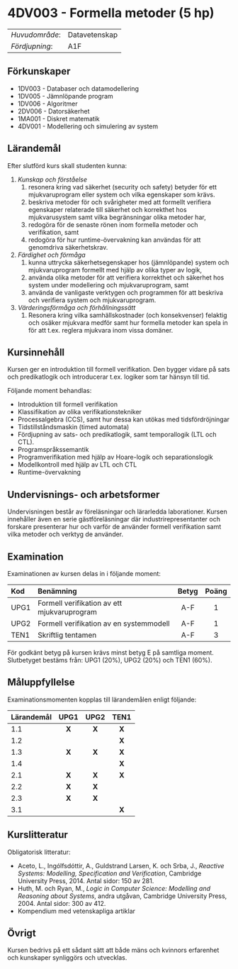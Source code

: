# 4DV003 - Formella metoder (5 hp)

|     |     |
| --- | --- | 
| *Huvudområde*: | Datavetenskap | 
| *Fördjupning*: | A1F | 

## Förkunskaper

- 1DV003 - Databaser och datamodellering
- 1DV005 - Jämnlöpande program 
- 1DV006 - Algoritmer
- 2DV006 - Datorsäkerhet
- 1MA001 - Diskret matematik
- 4DV001 - Modellering och simulering av system

## Lärandemål

Efter slutförd kurs skall studenten kunna:

1. *Kunskap och förståelse*
    1. resonera kring vad säkerhet (security och safety) betyder för ett mjukvaruprogram eller system och vilka egenskaper som krävs.
    2. beskriva metoder för och svårigheter med att formellt verifiera egenskaper relaterade till säkerhet och korrekthet hos mjukvarusystem samt vilka begränsningar olika metoder har,
    3. redogöra för de senaste rönen inom formella metoder och verifikation, samt
    4. redogöra för hur runtime-övervakning kan användas för att genomdriva säkerhetskrav.
2. *Färdighet och förmåga*
    1. kunna uttrycka säkerhetsegenskaper hos (jämnlöpande) system och mjukvaruprogram formellt med hjälp av olika typer av logik,
    2. använda olika metoder för att verifiera korrekthet och säkerhet hos system under modellering och mjukvaruprogram, samt
    3. använda de vanligaste verktygen och programmen för att beskriva och verifiera system och mjukvaruprogram.
3. *Värderingsförmåga och förhållningssätt*
    1. Resonera kring vilka samhällskostnader (och konsekvenser) felaktig och osäker mjukvara medför samt hur formella metoder kan spela in för att t.ex. reglera mjukvara inom vissa domäner.

## Kursinnehåll

Kursen ger en introduktion till formell verifikation. Den bygger vidare på sats och predikatlogik och introducerar t.ex. logiker som tar hänsyn till tid. 

Följande moment behandlas:

- Introduktion till formell verifikation
- Klassifikation av olika verifikationstekniker
- Processalgebra (CCS), samt hur dessa kan utökas med tidsfördröjningar
- Tidstillståndsmaskin (timed automata)
- Fördjupning av sats- och predikatlogik, samt temporallogik (LTL och CTL).
- Programspråkssemantik
- Programverifikation med hjälp av Hoare-logik och separationslogik
- Modellkontroll med hjälp av LTL och CTL
- Runtime-övervakning

## Undervisnings- och arbetsformer

Undervisningen består av föreläsningar och lärarledda laborationer. Kursen innehåller även en serie gästföreläsningar där industrirepresentanter och forskare presenterar hur och varför de använder formell verifikation samt vilka metoder och verktyg de använder.

## Examination

Examinationen av kursen delas in i följande moment:

| Kod  | Benämning                                   | Betyg | Poäng |  
| :--- | :------------------------------------------ | :---: | :---: |  
| UPG1 | Formell verifikation av ett mjukvaruprogram | A-F   | 1     |  
| UPG2 | Formell verifikation av en systemmodell     | A-F   | 1     |  
| TEN1 | Skriftlig tentamen                          | A-F   | 3     |  

För godkänt betyg på kursen krävs minst betyg E på samtliga moment. Slutbetyget bestäms från: UPG1 (20%), UPG2 (20%) och TEN1 (60%).

## Måluppfyllelse

Examinationsmomenten kopplas till lärandemålen enligt följande:

| Lärandemål | UPG1  | UPG2  | TEN1  |
| :--------- | :---: | :---: | :---: |
| 1.1        | **X** | **X** | **X** |
| 1.2        |       |       | **X** |
| 1.3        | **X** | **X** | **X** |
| 1.4        |       |       | **X** |
| 2.1        | **X** | **X** | **X** |
| 2.2        | **X** | **X** |       |
| 2.3        | **X** | **X** |       |
| 3.1        |       |       | **X** |

## Kurslitteratur

Obligatorisk litteratur:

- Aceto, L., Ingólfsdóttir, A., Guldstrand Larsen, K. och Srba, J., *Reactive Systems: Modelling, Specification and Verification*, Cambridge University Press, 2014.  Antal sidor: 150 av 281.
- Huth, M. och Ryan, M., *Logic in Computer Science: Modelling and Reasoning about Systems*, andra utgåvan, Cambridge University Press, 2004. Antal sidor: 300 av 412.
- Kompendium med vetenskapliga artiklar

## Övrigt

Kursen bedrivs på ett sådant sätt att både mäns och kvinnors erfarenhet och kunskaper synliggörs och utvecklas.
